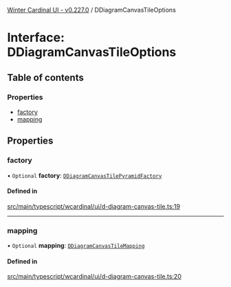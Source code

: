 [Winter Cardinal UI - v0.227.0](../index.md) / DDiagramCanvasTileOptions

# Interface: DDiagramCanvasTileOptions

## Table of contents

### Properties

- [factory](DDiagramCanvasTileOptions.md#factory)
- [mapping](DDiagramCanvasTileOptions.md#mapping)

## Properties

### factory

• `Optional` **factory**: [`DDiagramCanvasTilePyramidFactory`](../index.md#ddiagramcanvastilepyramidfactory)

#### Defined in

[src/main/typescript/wcardinal/ui/d-diagram-canvas-tile.ts:19](https://github.com/winter-cardinal/winter-cardinal-ui/blob/v0.227.0/src/main/typescript/wcardinal/ui/d-diagram-canvas-tile.ts#L19)

___

### mapping

• `Optional` **mapping**: [`DDiagramCanvasTileMapping`](DDiagramCanvasTileMapping.md)

#### Defined in

[src/main/typescript/wcardinal/ui/d-diagram-canvas-tile.ts:20](https://github.com/winter-cardinal/winter-cardinal-ui/blob/v0.227.0/src/main/typescript/wcardinal/ui/d-diagram-canvas-tile.ts#L20)
